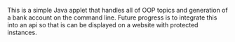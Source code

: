 This is a simple Java applet that handles all of OOP topics and generation of a bank account on the command line. Future progress is to integrate this into an api so that is can be displayed on a website with protected instances. 